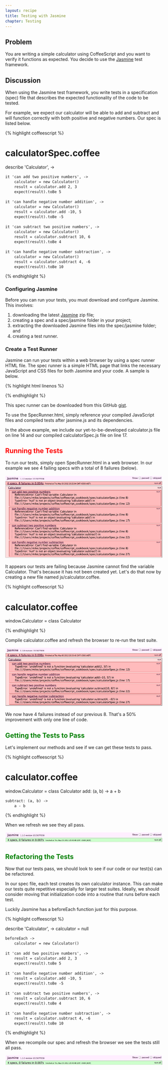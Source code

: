```yaml
---
layout: recipe
title: Testing with Jasmine
chapter: Testing
---
```

## Problem

You are writing a simple calculator using CoffeeScript and you want to verify it functions as expected.  You decide to use the <a href="http://jasmine.github.io/" target="_blank">Jasmine</a> test framework.

## Discussion

When using the Jasmine test framework, you write tests in a specification (spec) file that describes the expected functionality of the code to be tested.

For example, we expect our calculator will be able to add and subtract and will function correctly with both positive and negative numbers.  Our spec is listed below.

{% highlight coffeescript %}

# calculatorSpec.coffee

describe 'Calculator', ->

	it 'can add two positive numbers', ->
		calculator = new Calculator()
		result = calculator.add 2, 3
		expect(result).toBe 5

	it 'can handle negative number addition', ->
		calculator = new Calculator()
		result = calculator.add -10, 5
		expect(result).toBe -5

	it 'can subtract two positive numbers', ->
		calculator = new Calculator()
		result = calculator.subtract 10, 6
		expect(result).toBe 4

	it 'can handle negative number subtraction', ->
		calculator = new Calculator()
		result = calculator.subtract 4, -6
		expect(result).toBe 10

{% endhighlight %}


### Configuring Jasmine

Before you can run your tests, you must download and configure Jasmine.  This involves:
1. downloading the latest <a href="https://github.com/pivotal/jasmine/tree/master/dist" target="_blank">Jasmine</a> zip file;
2. creating a spec and a spec/jasmine folder in your project;
3. extracting the downloaded Jasmine files into the spec/jasmine folder; and
4. creating a test runner.

### Create a Test Runner

Jasmine can run your tests within a web browser by using a spec runner HTML file.  The spec runner is a simple HTML page that links the necessary JavaScript and CSS files for both Jasmine and your code.  A sample is below.

{% highlight html linenos %}

<!DOCTYPE HTML PUBLIC "-//W3C//DTD HTML 4.01 Transitional//EN"
  "http://www.w3.org/TR/html4/loose.dtd">
<html>
<head>
  <title>Jasmine Spec Runner</title>
  <link rel="shortcut icon" type="image/png" href="spec/jasmine/jasmine_favicon.png">
  <link rel="stylesheet" type="text/css" href="spec/jasmine/jasmine.css">
  <script src="http://code.jquery.com/jquery.min.js"></script>
  <script src="spec/jasmine/jasmine.js"></script>
  <script src="spec/jasmine/jasmine-html.js"></script>
  <script src="spec/jasmine/jasmine-jquery-1.3.1.js"></script>

  <!-- include source files here... -->
  <script src="js/calculator.js"></script>

  <!-- include spec files here... -->
  <script src="spec/calculatorSpec.js"></script>

</head>

<body>
  <script type="text/javascript">
    (function() {
      var jasmineEnv = jasmine.getEnv();
      jasmineEnv.updateInterval = 1000;

      var trivialReporter = new jasmine.TrivialReporter();

      jasmineEnv.addReporter(trivialReporter);

      jasmineEnv.specFilter = function(spec) {
        return trivialReporter.specFilter(spec);
      };

      var currentWindowOnload = window.onload;

      window.onload = function() {
        if (currentWindowOnload) {
          currentWindowOnload();
        }
        execJasmine();
      };

      function execJasmine() {
        jasmineEnv.execute();
      }

    })();
  </script>
</body>
</html>

{% endhighlight %}

This spec runner can be downloaded from this GitHub <a href="https://gist.github.com/2623232" target="_blank">gist</a>.

To use the SpecRunner.html, simply reference your compiled JavaScript files and compiled tests after jasmine.js and its dependencies.

In the above example, we include our yet-to-be-developed calculator.js file on line 14 and our compiled calculatorSpec.js file on line 17.

## <span style="color: red;">Running the Tests</span>

To run our tests, simply open SpecRunner.html in a web browser.  In our example we see 4 failing specs with a total of 8 failures (below).

<img src="images/jasmine_failing_all.jpg" alt="All failing tests" />

It appears our tests are failing because Jasmine cannot find the variable Calculator.  That's because it has not been created yet.  Let's do that now by creating a new file named js/calculator.coffee.


{% highlight coffeescript %}

# calculator.coffee

window.Calculator = class Calculator

{% endhighlight %}

Compile calculator.coffee and refresh the browser to re-run the test suite.

<img src="images/jasmine_failing_better.jpg" alt="Still failing, but better" />

We now have 4 failures instead of our previous 8.  That's a 50% improvement with only one line of code.

## <span style="color: green;">Getting the Tests to Pass</span>

Let's implement our methods and see if we can get these tests to pass.

{% highlight coffeescript %}

# calculator.coffee

window.Calculator = class Calculator
	add: (a, b) ->
		a + b

	subtract: (a, b) ->
		a - b 

{% endhighlight %}

When we refresh we see they all pass.

<img src="images/jasmine_passing.jpg" alt="All passing" />


## <span style="color: green;">Refactoring the Tests</span>

Now that our tests pass, we should look to see if our code or our test(s) can be refactored.

In our spec file, each test creates its own calculator instance.  This can make our tests quite repetitive especially for larger test suites.  Ideally, we should consider moving that initialization code into a routine that runs before each test.  

Luckily Jasmine has a beforeEach function just for this purpose.

{% highlight coffeescript %}

describe 'Calculator', ->
	calculator = null

	beforeEach ->
		calculator = new Calculator()

	it 'can add two positive numbers', ->
		result = calculator.add 2, 3
		expect(result).toBe 5

	it 'can handle negative number addition', ->
		result = calculator.add -10, 5
		expect(result).toBe -5

	it 'can subtract two positive numbers', ->
		result = calculator.subtract 10, 6
		expect(result).toBe 4

	it 'can handle negative number subtraction', ->
		result = calculator.subtract 4, -6
		expect(result).toBe 10

{% endhighlight %}

When we recompile our spec and refresh the browser we see the tests still all pass.

<img src="images/jasmine_passing.jpg" alt="All passing" />
